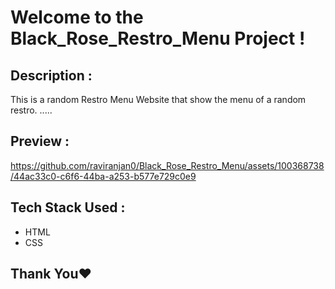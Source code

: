 # Welcome to the Black_Rose_Restro_Menu Project !

## Description :
This is a random Restro Menu Website that show the menu of a random restro. .....

## Preview :
https://github.com/raviranjan0/Black_Rose_Restro_Menu/assets/100368738/44ac33c0-c6f6-44ba-a253-b577e729c0e9

## Tech Stack Used :
- HTML
- CSS

## Thank You❤️

